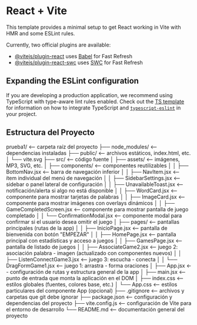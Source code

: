 # React + Vite

This template provides a minimal setup to get React working in Vite with HMR and some ESLint rules.

Currently, two official plugins are available:

- [@vitejs/plugin-react](https://github.com/vitejs/vite-plugin-react/blob/main/packages/plugin-react) uses [Babel](https://babeljs.io/) for Fast Refresh
- [@vitejs/plugin-react-swc](https://github.com/vitejs/vite-plugin-react/blob/main/packages/plugin-react-swc) uses [SWC](https://swc.rs/) for Fast Refresh

## Expanding the ESLint configuration

If you are developing a production application, we recommend using TypeScript with type-aware lint rules enabled. Check out the [TS template](https://github.com/vitejs/vite/tree/main/packages/create-vite/template-react-ts) for information on how to integrate TypeScript and [`typescript-eslint`](https://typescript-eslint.io) in your project.

## Estructura del Proyecto
prueba1/ <-- carpeta raíz del proyecto
├── node_modules/ <-- dependencias instaladas
├── public/ <-- archivos estáticos, index.html, etc.
│ └── vite.svg
├── src/ <-- código fuente
│ ├── assets/ <-- imágenes, MP3, SVG, etc.
│ ├── components/ <-- componentes reutilizables
│ │ ├── BottomNav.jsx <-- barra de navegación inferior
│ │ ├── NavItem.jsx <-- ítem individual del menú de navegación
│ │ ├── SidebarSettings.jsx <-- sidebar o panel lateral de configuración
│ │ ├── UnavailableToast.jsx <-- notificación/alerta si algo no está disponible
│ │ ├── WordCard.jsx <-- componente para mostrar tarjetas de palabras
│ │ ├── ImageCard.jsx <-- componente para mostrar imágenes con overlays dinámicos
│ │ ├── GameCompletedScreen.jsx <-- componente para mostrar pantalla de juego completado
│ │ └── ConfirmationModal.jsx <-- componente modal para confirmar si el usuario desea omitir el juego
│ ├── pages/ <-- pantallas principales (rutas de la app)
│ │ ├── InicioPage.jsx <-- pantalla de bienvenida con botón "EMPEZAR"
│ │ ├── HomePage.jsx <-- pantalla principal con estadísticas y acceso a juegos
│ │ ├── GamesPage.jsx <-- pantalla de listado de juegos
│ │ ├── AssociateGame2.jsx <-- juego 2: asociación palabra - imagen (actualizado con componentes nuevos)
│ │ ├── ListenConnectGame3.jsx <-- juego 3: escucha - conecta
│ │ └── DragFormGame1.jsx <-- juego 1: arrastra - forma oraciones
│ ├── App.jsx <-- configuración de rutas y estructura general de la app
│ ├── main.jsx <-- punto de entrada que monta la aplicación en el DOM
│ ├── index.css <-- estilos globales (fuentes, colores base, etc.)
│ └── App.css <-- estilos particulares del componente App (opcional)
├── .gitignore <-- archivos y carpetas que git debe ignorar
├── package.json <-- configuración y dependencias del proyecto
├── vite.config.js <-- configuración de Vite para el entorno de desarrollo
└── README.md <-- documentación general del proyecto

